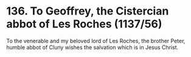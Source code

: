 # 136. To Geoffrey, the Cistercian abbot of Les Roches \(1137/56\)

To the venerable and my beloved lord of Les Roches, the brother Peter, humble abbot of Cluny wishes the salvation which is in Jesus Christ.

